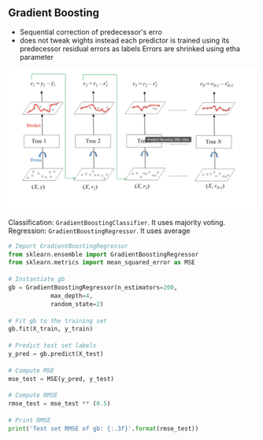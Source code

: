 ## Gradient Boosting 

* Sequential correction of predecessor's erro
* does not tweak wights instead each predictor is trained using its predecessor residual errors as labels
Errors are shrinked using etha parameter

![Gradient Boosting ](./assets/gradient-boosting.png)

Classification: `GradientBoostingClassifier`. It uses majority voting.
Regression: `GradientBoostingRegressor`. It uses average 

```python
# Import GradientBoostingRegressor
from sklearn.ensemble import GradientBoostingRegressor
from sklearn.metrics import mean_squared_error as MSE

# Instantiate gb
gb = GradientBoostingRegressor(n_estimators=200, 
            max_depth=4,
            random_state=2)

# Fit gb to the training set
gb.fit(X_train, y_train)

# Predict test set labels
y_pred = gb.predict(X_test)

# Compute MSE
mse_test = MSE(y_pred, y_test)

# Compute RMSE
rmse_test = mse_test ** (0.5)

# Print RMSE
print('Test set RMSE of gb: {:.3f}'.format(rmse_test))
```